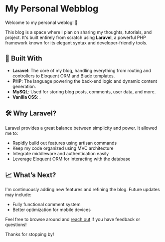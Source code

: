 # My Personal Webblog

Welcome to my personal weblog! 📝

This blog is a space where I plan on sharing my thoughts, tutorials, and project. It's built entirely from scratch using **Laravel**, a powerful PHP framework known for its elegant syntax and developer-friendly tools.

## 🔧 Built With

- **Laravel**: The core of my blog, handling everything from routing and controllers to Eloquent ORM and Blade templates.
- **PHP**: The language powering the back-end logic and dynamic content generation.
- **MySQL**: Used for storing blog posts, comments, user data, and more.
- **Vanilla CSS**: .

## 🛠️ Why Laravel?

Laravel provides a great balance between simplicity and power. It allowed me to:

- Rapidly build out features using artisan commands
- Keep my code organized using MVC architecture
- Integrate middleware and authentication easily
- Leverage Eloquent ORM for interacting with the database

## 📈 What’s Next?

I'm continuously adding new features and refining the blog. Future updates may include:

- Fully functional comment system
- Better optimization for mobile devices

Feel free to browse around and [reach out](#) if you have feedback or questions!

Thanks for stopping by! 
